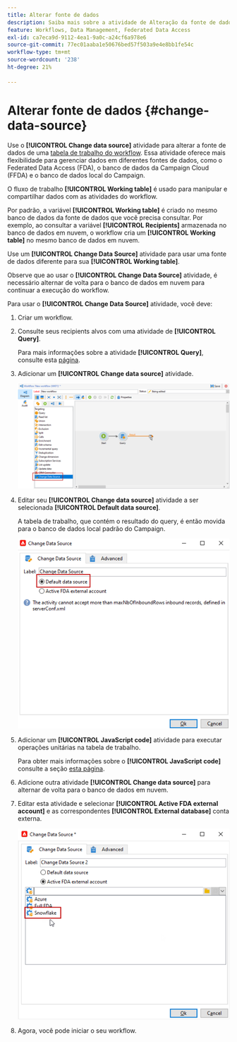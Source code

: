 ```yaml
---
title: Alterar fonte de dados
description: Saiba mais sobre a atividade de Alteração da fonte de dados
feature: Workflows, Data Management, Federated Data Access
exl-id: ca7eca9d-9112-4ea1-9a0c-a24cf6a978e6
source-git-commit: 77ec01aaba1e50676bed57f503a9e4e8bb1fe54c
workflow-type: tm+mt
source-wordcount: '238'
ht-degree: 21%

---
```


# Alterar fonte de dados {#change-data-source}

Use o **[!UICONTROL Change data source]** atividade para alterar a fonte de dados de uma [tabela de trabalho do workflow](use-workflow-data.md#workflow-temporary-work-table). Essa atividade oferece mais flexibilidade para gerenciar dados em diferentes fontes de dados, como o Federated Data Access (FDA), o banco de dados da Campaign Cloud (FFDA) e o banco de dados local do Campaign.

O fluxo de trabalho **[!UICONTROL Working table]** é usado para manipular e compartilhar dados com as atividades do workflow.

Por padrão, a variável **[!UICONTROL Working table]** é criado no mesmo banco de dados da fonte de dados que você precisa consultar.
Por exemplo, ao consultar a variável **[!UICONTROL Recipients]** armazenada no banco de dados em nuvem, o workflow cria um **[!UICONTROL Working table]** no mesmo banco de dados em nuvem.

Use um **[!UICONTROL Change Data Source]** atividade para usar uma fonte de dados diferente para sua **[!UICONTROL Working table]**.

Observe que ao usar o **[!UICONTROL Change Data Source]** atividade, é necessário alternar de volta para o banco de dados em nuvem para continuar a execução do workflow.

Para usar o **[!UICONTROL Change Data Source]** atividade, você deve:

1. Criar um workflow.

1. Consulte seus recipients alvos com uma atividade de **[!UICONTROL Query]**.

   Para mais informações sobre a atividade **[!UICONTROL Query]**, consulte esta [página](query.md#create-a-query).

1. Adicionar um **[!UICONTROL Change data source]** atividade.

   ![](assets/change-data-source.png)

1. Editar seu **[!UICONTROL Change data source]** atividade a ser selecionada **[!UICONTROL Default data source]**.

   A tabela de trabalho, que contém o resultado do query, é então movida para o banco de dados local padrão do Campaign.

   ![](assets/change-data-source_2.png)

1. Adicionar um **[!UICONTROL JavaScript code]** atividade para executar operações unitárias na tabela de trabalho.

   Para obter mais informações sobre o **[!UICONTROL JavaScript code]** consulte a seção [esta página](sql-code-and-javascript-code.md#javascript-code).

1. Adicione outra atividade **[!UICONTROL Change data source]** para alternar de volta para o banco de dados em nuvem.

1. Editar esta atividade e selecionar **[!UICONTROL Active FDA external account]** e as correspondentes **[!UICONTROL External database]** conta externa.

   ![](assets/change-data-source_3.png)

1. Agora, você pode iniciar o seu workflow.
